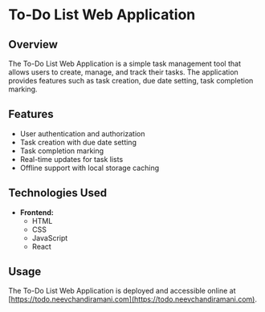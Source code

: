 # To-Do List Web Application

## Overview

The To-Do List Web Application is a simple task management tool that allows users to create, manage, and track their tasks. The application provides features such as task creation, due date setting, task completion marking.

## Features

- User authentication and authorization
- Task creation with due date setting
- Task completion marking
- Real-time updates for task lists
- Offline support with local storage caching

## Technologies Used

- **Frontend:**
  - HTML
  - CSS
  - JavaScript
  - React

## Usage

The To-Do List Web Application is deployed and accessible online at [https://todo.neevchandiramani.com](https://todo.neevchandiramani.com).

